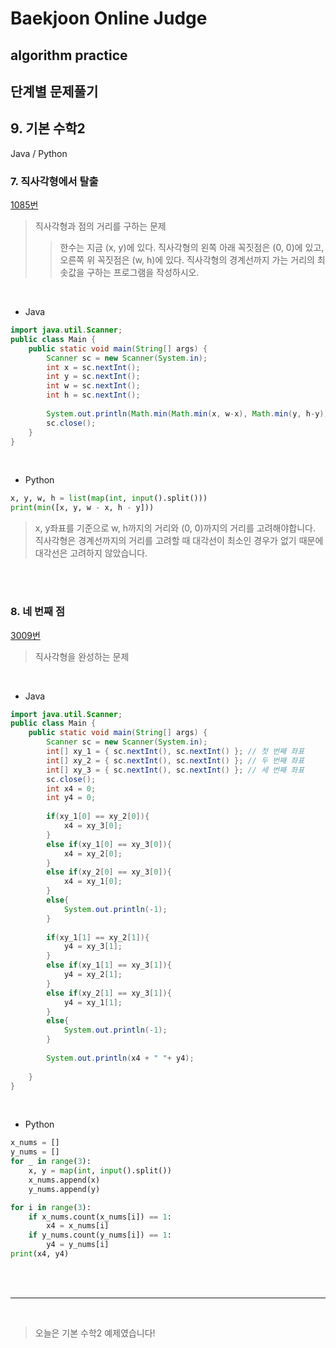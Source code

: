 # Baekjoon Online Judge

## algorithm practice

## 단계별 문제풀기

## 9. 기본 수학2

Java / Python
<br>

### 7. 직사각형에서 탈출
[1085번](https://www.acmicpc.net/problem/1085) 

> 직사각형과 점의 거리를 구하는 문제
>> 한수는 지금 (x, y)에 있다. 직사각형의 왼쪽 아래 꼭짓점은 (0, 0)에 있고, 오른쪽 위 꼭짓점은 (w, h)에 있다. 직사각형의 경계선까지 가는 거리의 최솟값을 구하는 프로그램을 작성하시오.

<br>

- Java

```java
import java.util.Scanner;
public class Main {
    public static void main(String[] args) {
        Scanner sc = new Scanner(System.in);
        int x = sc.nextInt();
        int y = sc.nextInt();
        int w = sc.nextInt();
        int h = sc.nextInt();
        
        System.out.println(Math.min(Math.min(x, w-x), Math.min(y, h-y))); // x와 y축 최소거리 중 가장 작은 값
        sc.close();
    }
}
``` 

<br>

- Python

```python
x, y, w, h = list(map(int, input().split()))
print(min([x, y, w - x, h - y]))
```
>  x, y좌표를 기준으로 w, h까지의 거리와 (0, 0)까지의 거리를 고려해야합니다. 
직사각형은 경계선까지의 거리를 고려할 때 대각선이 최소인 경우가 없기 때문에 대각선은 고려하지 않았습니다.

<br><br>

### 8. 네 번째 점
[3009번](https://www.acmicpc.net/problem/3009) 

> 직사각형을 완성하는 문제

<br>

- Java

```java
import java.util.Scanner;
public class Main {
    public static void main(String[] args) {
        Scanner sc = new Scanner(System.in);
        int[] xy_1 = { sc.nextInt(), sc.nextInt() }; // 첫 번째 좌표
        int[] xy_2 = { sc.nextInt(), sc.nextInt() }; // 두 번째 좌표
        int[] xy_3 = { sc.nextInt(), sc.nextInt() }; // 세 번째 좌표
        sc.close();
        int x4 = 0;
        int y4 = 0;
        
        if(xy_1[0] == xy_2[0]){
            x4 = xy_3[0];
        }
        else if(xy_1[0] == xy_3[0]){
            x4 = xy_2[0];
        }
        else if(xy_2[0] == xy_3[0]){
            x4 = xy_1[0];
        }
        else{
            System.out.println(-1);
        }
        
        if(xy_1[1] == xy_2[1]){
            y4 = xy_3[1];
        }
        else if(xy_1[1] == xy_3[1]){
            y4 = xy_2[1];
        }
        else if(xy_2[1] == xy_3[1]){
            y4 = xy_1[1];
        }
        else{
            System.out.println(-1);
        }
        
        System.out.println(x4 + " "+ y4);
        
    }
}
``` 

<br>

- Python

```python
x_nums = []
y_nums = []
for _ in range(3):
    x, y = map(int, input().split())
    x_nums.append(x)
    y_nums.append(y)

for i in range(3):
    if x_nums.count(x_nums[i]) == 1:
        x4 = x_nums[i]
    if y_nums.count(y_nums[i]) == 1:
        y4 = y_nums[i]
print(x4, y4)
```
>  

<br><br>

---

<br>


> 오늘은 기본 수학2 예제였습니다!
